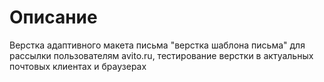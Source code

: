 # Описание
Верстка адаптивного макета письма "верстка шаблона письма" для рассылки пользователям avito.ru, тестирование верстки в актуальных почтовых клиентах и браузерах